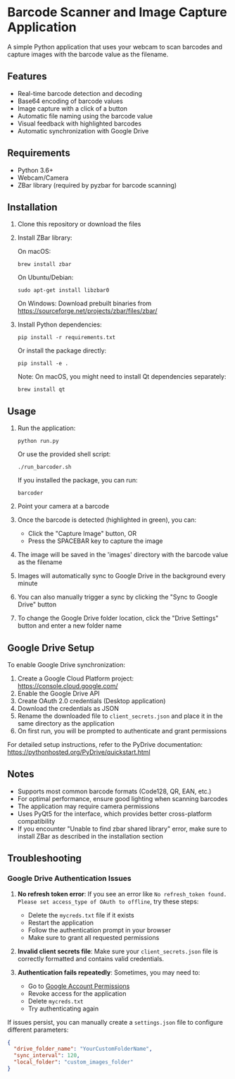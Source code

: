 # Barcode Scanner and Image Capture Application

A simple Python application that uses your webcam to scan barcodes and capture images with the barcode value as the filename.

## Features

- Real-time barcode detection and decoding
- Base64 encoding of barcode values
- Image capture with a click of a button
- Automatic file naming using the barcode value
- Visual feedback with highlighted barcodes
- Automatic synchronization with Google Drive

## Requirements

- Python 3.6+
- Webcam/Camera
- ZBar library (required by pyzbar for barcode scanning)

## Installation

1. Clone this repository or download the files

2. Install ZBar library:

   On macOS:
   ```
   brew install zbar
   ```

   On Ubuntu/Debian:
   ```
   sudo apt-get install libzbar0
   ```

   On Windows:
   Download prebuilt binaries from https://sourceforge.net/projects/zbar/files/zbar/

3. Install Python dependencies:
   ```
   pip install -r requirements.txt
   ```

   Or install the package directly:
   ```
   pip install -e .
   ```

   Note: On macOS, you might need to install Qt dependencies separately:
   ```
   brew install qt
   ```

## Usage

1. Run the application:
   ```
   python run.py
   ```

   Or use the provided shell script:
   ```
   ./run_barcoder.sh
   ```

   If you installed the package, you can run:
   ```
   barcoder
   ```

2. Point your camera at a barcode
3. Once the barcode is detected (highlighted in green), you can:
   - Click the "Capture Image" button, OR
   - Press the SPACEBAR key to capture the image
4. The image will be saved in the 'images' directory with the barcode value as the filename
5. Images will automatically sync to Google Drive in the background every minute
6. You can also manually trigger a sync by clicking the "Sync to Google Drive" button
7. To change the Google Drive folder location, click the "Drive Settings" button and enter a new folder name

## Google Drive Setup

To enable Google Drive synchronization:

1. Create a Google Cloud Platform project: https://console.cloud.google.com/
2. Enable the Google Drive API
3. Create OAuth 2.0 credentials (Desktop application)
4. Download the credentials as JSON
5. Rename the downloaded file to `client_secrets.json` and place it in the same directory as the application
6. On first run, you will be prompted to authenticate and grant permissions

For detailed setup instructions, refer to the PyDrive documentation: https://pythonhosted.org/PyDrive/quickstart.html

## Notes

- Supports most common barcode formats (Code128, QR, EAN, etc.)
- For optimal performance, ensure good lighting when scanning barcodes
- The application may require camera permissions
- Uses PyQt5 for the interface, which provides better cross-platform compatibility
- If you encounter "Unable to find zbar shared library" error, make sure to install ZBar as described in the installation section

## Troubleshooting

### Google Drive Authentication Issues

1. **No refresh token error**: If you see an error like `No refresh_token found. Please set access_type of OAuth to offline`, try these steps:
   - Delete the `mycreds.txt` file if it exists
   - Restart the application
   - Follow the authentication prompt in your browser
   - Make sure to grant all requested permissions

2. **Invalid client secrets file**: Make sure your `client_secrets.json` file is correctly formatted and contains valid credentials.

3. **Authentication fails repeatedly**: Sometimes, you may need to:
   - Go to [Google Account Permissions](https://myaccount.google.com/permissions)
   - Revoke access for the application
   - Delete `mycreds.txt`
   - Try authenticating again

If issues persist, you can manually create a `settings.json` file to configure different parameters:

```json
{
  "drive_folder_name": "YourCustomFolderName",
  "sync_interval": 120,
  "local_folder": "custom_images_folder"
}
```
